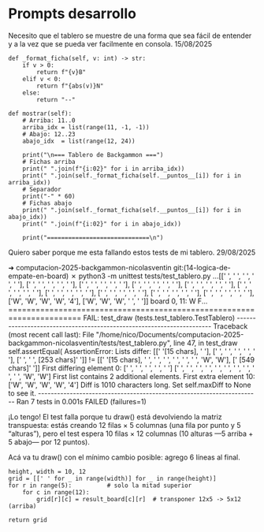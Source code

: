 # Prompts desarrollo

Necesito que el tablero se muestre de una forma que sea fácil de entender y a la vez que se pueda ver facilmente en consola. 15/08/2025

    def _format_ficha(self, v: int) -> str:
        if v > 0:
            return f"{v}B"
        elif v < 0:
            return f"{abs(v)}N"
        else:
            return "--"
        
    def mostrar(self):
        # Arriba: 11..0
        arriba_idx = list(range(11, -1, -1))
        # Abajo: 12..23
        abajo_idx  = list(range(12, 24))

        print("\n=== Tablero de Backgammon ===")
        # Fichas arriba
        print(" ".join(f"{i:02}" for i in arriba_idx))        
        print(" ".join(self._format_ficha(self.__puntos__[i]) for i in arriba_idx))
        # Separador
        print("-" * 60)
        # Fichas abajo
        print(" ".join(self._format_ficha(self.__puntos__[i]) for i in abajo_idx))
        print(" ".join(f"{i:02}" for i in abajo_idx))

        print("=============================\n")

Quiero saber porque me esta fallando estos tests de mi tablero. 29/08/2025

➜ computacion-2025-backgammon-nicolasventin git:(14-logica-de-empate-en-board) ✗ python3 -m unittest tests/test_tablero.py ...[[' ', ' ', ' ', ' ', ' '], [' ', ' ', ' ', ' ', ' '], [' ', ' ', ' ', ' ', ' '], [' ', ' ', ' ', ' ', ' '], [' ', ' ', ' ', ' ', ' '], [' ', ' ', ' ', ' ', ' '], [' ', ' ', ' ', ' ', ' '], [' ', ' ', ' ', ' ', ' '], [' ', ' ', ' ', ' ', ' '], [' ', ' ', ' ', ' ', ' '], ['W', 'W', 'W', 'W', '4'], ['W', 'W', 'W', ' ', ' ']] board 0, 11: W F... ====================================================================== FAIL: test_draw (tests.test_tablero.TestTablero) ---------------------------------------------------------------------- Traceback (most recent call last): File "/home/nico/Documents/computacion-2025-backgammon-nicolasventin/tests/test_tablero.py", line 47, in test_draw self.assertEqual( AssertionError: Lists differ: [[' '[15 chars], ' '], [' ', ' ', ' ', ' ', ' '], [' ', ' ', [253 chars]' ']] != [[' '[15 chars], ' ', ' ', ' ', ' ', ' ', ' ', 'W', 'W'], [' [549 chars]' ']] First differing element 0: [' ', ' ', ' ', ' ', ' '] [' ', ' ', ' ', ' ', ' ', ' ', ' ', ' ', ' ', ' ', 'W', 'W'] First list contains 2 additional elements. First extra element 10: ['W', 'W', 'W', 'W', '4'] Diff is 1010 characters long. Set self.maxDiff to None to see it. ---------------------------------------------------------------------- Ran 7 tests in 0.001s FAILED (failures=1)

¡Lo tengo! El test falla porque tu draw() está devolviendo la matriz transpuesta: estás creando 12 filas × 5 columnas (una fila por punto y 5 “alturas”), pero el test espera 10 filas × 12 columnas (10 alturas —5 arriba + 5 abajo— por 12 puntos).

Acá va tu draw() con el mínimo cambio posible: agrego 6 líneas al final.

    height, width = 10, 12
    grid = [[' ' for _ in range(width)] for _ in range(height)]
    for r in range(5):          # solo la mitad superior
        for c in range(12):
            grid[r][c] = result_board[c][r]  # transponer 12x5 -> 5x12 (arriba)

    return grid